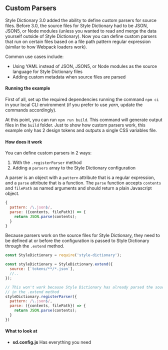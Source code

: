## Custom Parsers

Style Dictionary 3.0 added the ability to define custom parsers for source files. Before 3.0, the source files for Style Dictionary had to be JSON, JSON5, or Node modules (unless you wanted to read and merge the data yourself outside of Style Dictionary). Now you can define custom parsers that run on certain files based on a file path pattern regular expression (similar to how Webpack loaders work). 

Common use cases include:

- Using YAML instead of JSON, JSON5, or Node modules as the source language for Style Dictionary files
- Adding custom metadata when source files are parsed


#### Running the example

First of all, set up the required dependencies running the command `npm ci` in your local CLI environment (if you prefer to use *yarn*, update the commands accordingly).

At this point, you can run `npm run build`. This command will generate output files in the `build` folder. Just to show how custom parsers work, this example only has 2 design tokens and outputs a single CSS variables file. 

#### How does it work

You can define custom parsers in 2 ways:
1. With the `.registerParser` method
1. Adding a `parsers` array to the Style Dictionary configuration

A parser is an object with a `pattern` attribute that is a regular expression, and a `parse` attribute that is a function. The `parse` function accepts `contents` and `filePath` as named arguments and should return a plain Javascript object.

```javascript
{
  pattern: /\.json$/,
  parse: ({contents, filePath}) => {
    return JSON.parse(contents);
  }
}
```

Because parsers work on the source files for Style Dictionary, they need to be defined at or before the configuration is passed to Style Dictionary through the `.extend` method. 

```javascript
const StyleDictionary = require('style-dictionary');

const styleDictionary = StyleDictionary.extend({
  source: [`tokens/**/*.json`],
  //..
});

// This won't work because Style Dictionary has already parsed the source files
// in the .extend method
styleDictionary.registerParser({
  pattern: /\.json$/,
  parse: ({contents, filePath}) => {
    return JSON.parse(contents);
  }
})
```

#### What to look at

* **sd.config.js** Has everything you need